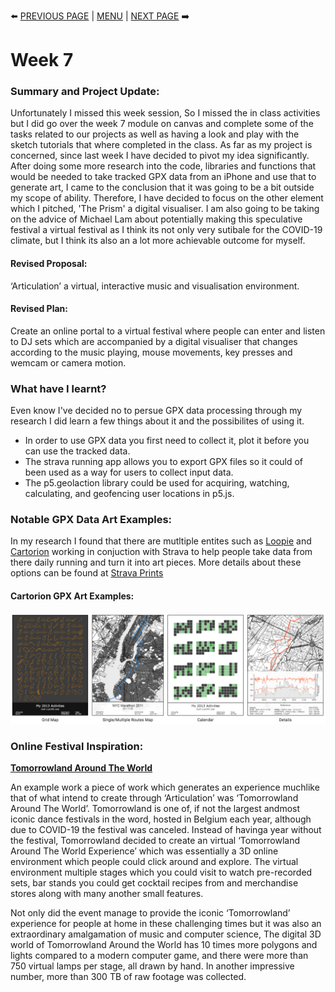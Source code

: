 :arrow_left: [PREVIOUS PAGE](https://github.com/connor-mcnamara/Slave-to-the-algorithm/tree/master/week%206 "PREVIOUS PAGE") | [MENU](https://github.com/connor-mcnamara/Slave-to-the-algorithm/blob/master/README.md "MENU")  | [NEXT PAGE](https://github.com/connor-mcnamara/Slave-to-the-algorithm/tree/master/week%208 "NEXT PAGE") :arrow_right:
# Week 7

### Summary and Project Update:
Unfortunately I missed this week session, So I missed the in class activities but I did go over the week 7 module on canvas and complete some of the tasks related to our projects as well as having a look and play with the sketch tutorials that where completed in the class. As far as my project is concerned, since last week I have decided to pivot my idea significantly. After doing some more research into the code, libraries and functions that would be needed to take tracked GPX data from an iPhone and use that to generate art, I came to the conclusion that it was going to be a bit outside my scope of ability. Therefore, I have decided to focus on the other element which I pitched, 'The Prism' a digital visualiser. I am also going to be taking on the advice of Michael Lam about potentially making this speculative festival a virtual festival as I think its not only very sutibale for the COVID-19 climate, but I think its also an a lot more achievable outcome for myself.

#### Revised Proposal: 
‘Articulation’ a virtual, interactive music and visualisation environment.

#### Revised Plan: 
Create an online portal to a virtual festival where people can enter and listen to DJ sets which are accompanied by a digital visualiser that changes according to the music playing, mouse movements, key presses and wemcam or camera motion.


### What have I learnt?
Even know I've decided no to persue GPX data processing through my research I did learn a few things about it and the possibilites of using it. 

* In order to use GPX data you first need to collect it, plot it before you can use the tracked data. 
* The strava running app allows you to export GPX files so it could of been used as a way for users to collect input data.
* The p5.geolaction library could be used for acquiring, watching, calculating, and geofencing user locations in p5.js.

### Notable GPX Data Art Examples: 
In my research I found that there are mutltiple entites such as [Loopie](http://www.loopieroute.com/ "Loopie") and [Cartorion](https://www.cartorion.com/ "Cartorion") working in conjuction with Strava to help people take data from there daily running and turn it into art pieces. More details about these options can be found at [Strava Prints](https://www.strava.com/apps/prints "Strava Prints")

#### Cartorion GPX Art Examples:

![](StravaPrinteg.png)


### Online Festival Inspiration:

**[Tomorrowland Around The World](https://aroundtheworld.tomorrowland.com/ "Tomorrowland Around The World")**

An example work a piece of work which generates an experience muchlike that of what intend to create through ‘Articulation’ was ‘Tomorrowland Around The World’. Tomorrowland is one of, if not the largest andmost iconic dance festivals in the word, hosted in Belgium each year, although due to COVID-19 the festival was canceled. Instead of havinga year without the festival, Tomorrowland decided to create an virtual ‘Tomorrowland Around The World Experience’ which was essentially a 3D online environment which people could click around and explore. The virtual environment multiple stages which you could visit to watch pre-recorded sets, bar stands you could get cocktail recipes from and merchandise stores along with many another small features.

Not only did the event manage to provide the iconic ‘Tomorrowland’ experience for people at home in these challenging times but it was also an extraordinary amalgamation of music and computer science, The digital 3D world of Tomorrowland Around the World has 10 times more polygons and lights compared to a modern computer game, and there were more than 750 virtual lamps per stage, all drawn by hand. In another impressive number, more than 300 TB of raw footage was collected.
